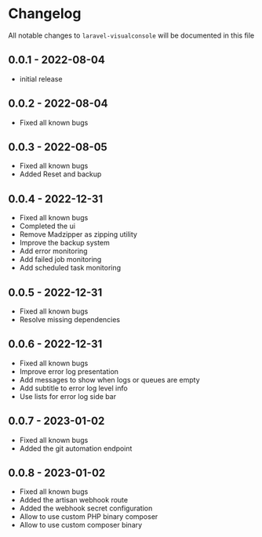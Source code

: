 # Changelog

All notable changes to `laravel-visualconsole` will be documented in this file

## 0.0.1 - 2022-08-04

-   initial release

## 0.0.2 - 2022-08-04

-   Fixed all known bugs

## 0.0.3 - 2022-08-05

-   Fixed all known bugs
-   Added Reset and backup

## 0.0.4 - 2022-12-31

-   Fixed all known bugs
-   Completed the ui
-   Remove Madzipper as zipping utility
-   Improve the backup system
-   Add error monitoring
-   Add failed job monitoring
-   Add scheduled task monitoring

## 0.0.5 - 2022-12-31

-   Fixed all known bugs
-   Resolve missing dependencies

## 0.0.6 - 2022-12-31

-   Fixed all known bugs
-   Improve error log presentation
-   Add messages to show when logs or queues are empty
-   Add subtitle to error log level info
-   Use lists for error log side bar

## 0.0.7 - 2023-01-02

-   Fixed all known bugs
-   Added the git automation endpoint

## 0.0.8 - 2023-01-02

-   Fixed all known bugs
-   Added the artisan webhook route
-   Added the webhook secret configuration
-   Allow to use custom PHP binary composer
-   Allow to use custom composer binary
